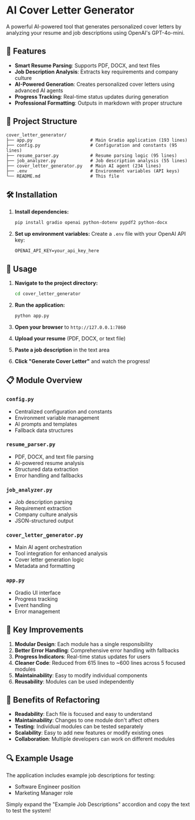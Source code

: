 # AI Cover Letter Generator

A powerful AI-powered tool that generates personalized cover letters by analyzing your resume and job descriptions using OpenAI's GPT-4o-mini.

## 🚀 Features

- **Smart Resume Parsing**: Supports PDF, DOCX, and text files
- **Job Description Analysis**: Extracts key requirements and company culture
- **AI-Powered Generation**: Creates personalized cover letters using advanced AI agents
- **Progress Tracking**: Real-time status updates during generation
- **Professional Formatting**: Outputs in markdown with proper structure

## 📁 Project Structure

```
cover_letter_generator/
├── app.py                      # Main Gradio application (193 lines)
├── config.py                   # Configuration and constants (95 lines)
├── resume_parser.py            # Resume parsing logic (95 lines)
├── job_analyzer.py             # Job description analysis (55 lines)
├── cover_letter_generator.py   # Main AI agent (234 lines)
├── .env                        # Environment variables (API keys)
└── README.md                   # This file
```

## 🛠️ Installation

1. **Install dependencies:**
   ```bash
   pip install gradio openai python-dotenv pypdf2 python-docx
   ```

2. **Set up environment variables:**
   Create a `.env` file with your OpenAI API key:
   ```
   OPENAI_API_KEY=your_api_key_here
   ```

## 🚀 Usage

1. **Navigate to the project directory:**
   ```bash
   cd cover_letter_generator
   ```

2. **Run the application:**
   ```bash
   python app.py
   ```

3. **Open your browser** to `http://127.0.0.1:7860`

4. **Upload your resume** (PDF, DOCX, or text file)

5. **Paste a job description** in the text area

6. **Click "Generate Cover Letter"** and watch the progress!

## 📋 Module Overview

### `config.py`
- Centralized configuration and constants
- Environment variable management
- AI prompts and templates
- Fallback data structures

### `resume_parser.py`
- PDF, DOCX, and text file parsing
- AI-powered resume analysis
- Structured data extraction
- Error handling and fallbacks

### `job_analyzer.py`
- Job description parsing
- Requirement extraction
- Company culture analysis
- JSON-structured output

### `cover_letter_generator.py`
- Main AI agent orchestration
- Tool integration for enhanced analysis
- Cover letter generation logic
- Metadata and formatting

### `app.py`
- Gradio UI interface
- Progress tracking
- Event handling
- Error management

## 🔧 Key Improvements

1. **Modular Design**: Each module has a single responsibility
2. **Better Error Handling**: Comprehensive error handling with fallbacks
3. **Progress Indicators**: Real-time status updates for users
4. **Cleaner Code**: Reduced from 615 lines to ~600 lines across 5 focused modules
5. **Maintainability**: Easy to modify individual components
6. **Reusability**: Modules can be used independently

## 🎯 Benefits of Refactoring

- **Readability**: Each file is focused and easy to understand
- **Maintainability**: Changes to one module don't affect others
- **Testing**: Individual modules can be tested separately
- **Scalability**: Easy to add new features or modify existing ones
- **Collaboration**: Multiple developers can work on different modules

## 🔍 Example Usage

The application includes example job descriptions for testing:
- Software Engineer position
- Marketing Manager role

Simply expand the "Example Job Descriptions" accordion and copy the text to test the system!